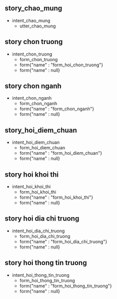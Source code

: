## story_chao_mung   
* intent_chao_mung
   - utter_chao_mung

## story chon truong
* intent_chon_truong
   - form_chon_truong
   - form{"name" : "form_hoi_chon_truong"}
   - form{"name" : null}

## story chon nganh
* intent_chon_nganh
   - form_chon_nganh
   - form{"name" : "form_chon_nganh"}
   - form{"name" : null}

## story_hoi_diem_chuan
* intent_hoi_diem_chuan
   - form_hoi_diem_chuan
   - form{"name" : "form_hoi_diem_chuan"}
   - form{"name" : null}

## story hoi khoi thi
* intent_hoi_khoi_thi
   - form_hoi_khoi_thi
   - form{"name" : "form_hoi_khoi_thi"}
   - form{"name" : null}

## story hoi dia chi truong
* intent_hoi_dia_chi_truong
   - form_hoi_dia_chi_truong
   - form{"name" : "form_hoi_dia_chi_truong"}
   - form{"name" : null}

## story hoi thong tin truong
* intent_hoi_thong_tin_truong
   - form_hoi_thong_tin_truong
   - form{"name" : "form_hoi_thong_tin_truong"}
   - form{"name" : null}
